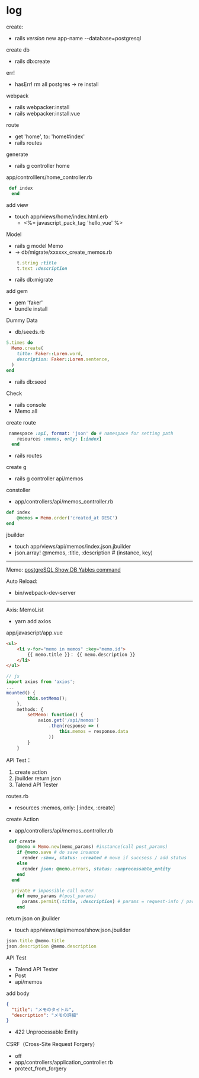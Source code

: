 # log

create:

* rails _version_ new app-name --database=postgresql

create db

* rails db:create

err!

* hasErr! rm all postgres -> re install

webpack

* rails webpacker:install
* rails webpacker:install:vue

route

* get 'home', to: 'home#index'
* rails routes

generate

* rails g controller home

app/controlllers/home_controller.rb

``` ruby
 def index
  end
```

add view

* touch app/views/home/index.html.erb
  + <%= javascript_pack_tag 'hello_vue' %>

Model

* rails g model Memo
* -> db/migrate/xxxxxx_create_memos.rb

``` ruby
    t.string :title
    t.text :description
```

* rails db:migrate

add gem

* gem 'faker'
* bundle install

Dummy Data

* db/seeds.rb

``` ruby
5.times do
  Memo.create(
    title: Faker::Lorem.word,
    description: Faker::Lorem.sentence,
  )
end
```

* rails db:seed

Check

* rails console
* Memo.all

create route

``` ruby
 namespace :api, format: 'json' do # namespace for setting path
    resources :memos, only: [:index]
  end
```

* rails routes

create  g

* rails g controller api/memos

constoller

* app/controllers/api/memos_controller.rb

``` ruby
def index
    @memos = Memo.order('created_at DESC')
end
```

jbuilder

* touch app/views/api/memos/index.json.jbuilder
* json.array! @memos, :title, :description  # (instance, key)

---

Memo:
[postgreSQL Show DB Yables command](https://qiita.com/Shitimi_613/items/bcd6a7f4134e6a8f0621)

Auto Reload:

* bin/webpack-dev-server

---

Axis: MemoList

* yarn add axios

app/javascript/app.vue

``` html
<ul>
    <li v-for="memo in memos" :key="memo.id">
        {{ memo.title }}： {{ memo.description }}
    </li>
</ul>
```

``` js
// js
import axios from 'axios';
...
mounted() {
        this.setMemo();
    },
    methods: {
        setMemo: function() {
            axios.get('/api/memos')
                .then(response => (
                    this.memos = response.data
                ))
        }
    }
```

API  Test：

1. create action
1. jbuilder return json
1. Talend API Tester 

routes.rb

* resources :memos, only: [:index, :create]

create Action

* app/controllers/api/memos_controller.rb

``` ruby
 def create
    @memo = Memo.new(memo_params) #instance(call post_params)
    if @memo.save # do save insance
      render :show, status: :created # move if succsess / add status
    else
      render json: @memo.errors, status: :unprocessable_entity
    end
  end

  private # impossible call outer
    def memo_params #(post_params)
      params.permit(:title, :description) # params = request-info / params(possible change keys)
    end
```

return json on jbuilder

* touch app/views/api/memos/show.json.jbuilder

``` js
json.title @memo.title
json.description @memo.description
```

API Test

* Talend API Tester
* Post
* api/memos

add body

``` json
{
  "title": "メモのタイトル",
  "description": "メモの詳細"
}
```

* 422 Unprocessable Entity

CSRF（Cross-Site Request Forgery）

* off
* app/controllers/application_controller.rb
* protect_from_forgery
